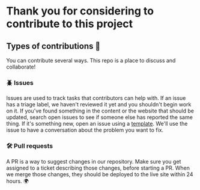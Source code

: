 # Thank you for considering to contribute to this project <!-- omit in toc -->

## Types of contributions :memo:
You can contribute several ways. This repo is a place to discuss and collaborate!

### :beetle: Issues
Issues are used to track tasks that contributors can help with. If an issue has a triage label, we haven't reviewed it yet and you shouldn't begin work on it.
If you've found something in the content or the website that should be updated, search open issues to see if someone else has reported the same thing. 
If it's something new, open an issue using a [template](https://github.com/RubenHalman/Force-Flow-Control/issues/new/choose). We'll use the issue to have a conversation about the problem you want to fix.

### :hammer_and_wrench: Pull requests
A PR is a way to suggest changes in our repository. Make sure you get assigned to a ticket describing those changes, before starting a PR. 
When we merge those changes, they should be deployed to the live site within 24 hours. :earth_africa: